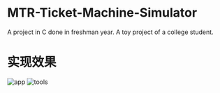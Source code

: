 # MTR-Ticket-Machine-Simulator
A project in C done in freshman year. A toy project of a college student. 

# 实现效果
![app](./img/main_app.gif)
![tools](./img/others.gif)

